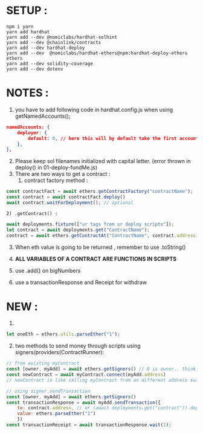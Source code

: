 # SETUP : 
```shell
npm i yarn
yarn add hardhat
yarn add --dev @nomiclabs/hardhat-solhint
yarn add --dev @chainlink/contracts
yarn add --dev hardhat-deploy
yarn add --dev  @nomiclabs/hardhat-ethers@npm:hardhat-deploy-ethers ethers
yarn add --dev solidity-coverage
yarn add --dev dotenv
```


# NOTES : 
1) you have to add following code in hardhat.config.js when using getNamedAccounts();
```json
namedAccounts: {
    deployer: {
        default: 0, // here this will by default take the first account as deployer
    },
},
```

2) Please keep sol filenames initialized with capital letter. (error thrown in deploy() in 01-deploy-fundMe.js)
3) There are two ways to get a contract : 
    1) contract factory method : 
```js
const contractFact = await ethers.getContractFactory("contractName");
const contract = await contractFact.deploy()
await contract.waitForDeployment(); // optional 
```

    2) .getContract() : 
```js
await deployments.fixture(["ur tags from ur deploy scripts"]);
let contract = await deployments.get("ContractName");
contract = await ethers.getContractAt("ContractName", contract.address);
```
3) When eth value is going to be returned , remember to use .toString()

4) <B> ALL VARIABLES OF A CONTRACT ARE FUNCTIONS IN SCRIPTS </B>

5) use .add() on bigNumbers

6) use a transactionResponse and Receipt for withdraw


# NEW : 
1) 
```js
let oneEth = ethers.utils.parseEther("1");
```
2) two methods to send money through scripts using signers/providers(ContractRunner): 
```js
// from existing myContract 
const [owner, myAdd] = await ethers.getSigners() // 0 is owner.. think abt it
const newContract = await myContract.connect(myAdd.address)
// newContract is like calling myContract from an different address such that owner remains same as original ( newContract.owner() != myAdd.address but newContract.runner == myAdd.address)
```
```js
// using signer.sendTransaction
const [owner, myAdd] = await ethers.getSigners()
const transactionResponse = await myAdd.sendTransaction({
    to: contract.address, // or (await deployments.get("contract")).deployer
    value: ethers.parseEther("1")
    })
const transactionReceipt = await transactionResponse.wait(1);

```


